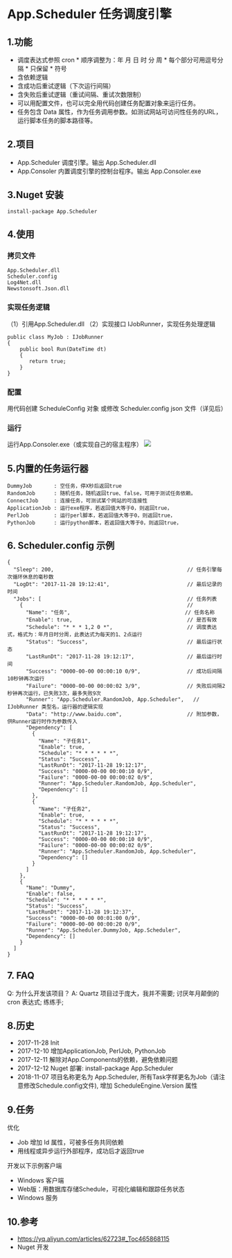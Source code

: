 # App.Scheduler 任务调度引擎


## 1.功能


- 调度表达式参照  cron
        * 顺序调整为：年 月 日 时 分 周
        * 每个部分可用逗号分隔
        * 只保留 * 符号
- 含依赖逻辑
- 含成功后重试逻辑（下次运行间隔）
- 含失败后重试逻辑（重试间隔、重试次数限制）
- 可以用配置文件，也可以完全用代码创建任务配置对象来运行任务。
- 任务包含 Data 属性，作为任务调用参数。如测试网站可访问性任务的URL，运行脚本任务的脚本路径等。


## 2.项目

- App.Scheduler    调度引擎。输出 App.Scheduler.dll
- App.Consoler     内置调度引擎的控制台程序。输出 App.Consoler.exe


## 3.Nuget 安装
```   
install-package App.Scheduler
```

## 4.使用

### 拷贝文件
```
App.Scheduler.dll
Scheduler.config
Log4Net.dll
Newstonsoft.Json.dll
```

### 实现任务逻辑

（1）引用App.Scheduler.dll
（2）实现接口 IJobRunner，实现任务处理逻辑
```
public class MyJob : IJobRunner
{
    public bool Run(DateTime dt)
    {
       return true;
    }
}
```            

### 配置

用代码创建 ScheduleConfig 对象
或修改 Scheduler.config json 文件（详见后）

### 运行

运行App.Consoler.exe（或实现自己的宿主程序）
![](./blob/master/Snap/Api.Consoler.png?raw=true)


## 5.内置的任务运行器

    DummyJob       : 空任务，停X秒后返回true
    RandomJob      : 随机任务，随机返回true、false，可用于测试任务依赖。
    ConnectJob     : 连接任务，可测试某个网站的可连接性
    ApplicationJob : 运行exe程序，若返回值大等于0，则返回true，
    PerlJob        : 运行perl脚本，若返回值大等于0，则返回true，
    PythonJob      : 运行python脚本，若返回值大等于0，则返回true，

## 6. Scheduler.config 示例
```
{
  "Sleep": 200,                                           // 任务引擎每次循环休息的毫秒数
  "LogDt": "2017-11-28 19:12:41",                         // 最后记录的时间
  "Jobs": [                                               // 任务列表
    {                                                     // 
      "Name": "任务",                                     // 任务名称
      "Enable": true,                                     // 是否有效
      "Schedule": "* * * 1,2 0 *",                        // 调度表达式，格式为：年月日时分周，此表达式为每天的1、2点运行
      "Status": "Success",                                // 最后运行状态
      "LastRunDt": "2017-11-28 19:12:17",                 // 最后运行时间
      "Success": "0000-00-00 00:00:10 0/9",               // 成功后间隔10秒钟再次运行
      "Failure": "0000-00-00 00:00:02 3/9",               // 失败后间隔2秒钟再次运行，已失败3次，最多失败9次
      "Runner": "App.Scheduler.RandomJob, App.Scheduler",   // IJobRunner 类型名，运行器的逻辑实现
      "Data": "http://www.baidu.com",                     // 附加参数，供Runner运行时作为参数传入
      "Dependency": [
        {
          "Name": "子任务1",
          "Enable": true,
          "Schedule": "* * * * * *",
          "Status": "Success",
          "LastRunDt": "2017-11-28 19:12:17",
          "Success": "0000-00-00 00:00:10 0/9",
          "Failure": "0000-00-00 00:00:02 0/9",
          "Runner": "App.Scheduler.RandomJob, App.Scheduler",
          "Dependency": []
        },
        {
          "Name": "子任务2",
          "Enable": true,
          "Schedule": "* * * * * *",
          "Status": "Success",
          "LastRunDt": "2017-11-28 19:12:17",
          "Success": "0000-00-00 00:00:10 0/9",
          "Failure": "0000-00-00 00:00:02 0/9",
          "Runner": "App.Scheduler.RandomJob, App.Scheduler",
          "Dependency": []
        }
      ]
    },
    {
      "Name": "Dummy",
      "Enable": false,
      "Schedule": "* * * * * *",
      "Status": "Success",
      "LastRunDt": "2017-11-28 19:12:37",
      "Success": "0000-00-00 00:01:00 0/9",
      "Failure": "0000-00-00 00:00:20 0/9",
      "Runner": "App.Scheduler.DummyJob, App.Scheduler",
      "Dependency": []
    }
  ]
}
```


## 7. FAQ

Q: 为什么开发该项目？
A: Quartz 项目过于庞大，我并不需要; 讨厌年月颠倒的 cron 表达式; 练练手;


## 8.历史

- 2017-11-28  Init
- 2017-12-10  增加ApplicationJob, PerlJob, PythonJob
- 2017-12-11  解除对App.Components的依赖，避免依赖问题
- 2017-12-12  Nuget 部署: install-package App.Scheduler 
- 2018-11-07  项目名称更名为 App.Scheduler, 所有Task字样更名为Job（请注意修改Schedule.config文件), 增加 ScheduleEngine.Version 属性
   


## 9.任务
优化

- Job 增加 Id 属性，可被多任务共同依赖
- 用线程或异步运行外部程序，成功后才返回true

开发以下示例客户端

- Windows 客户端
- Web版：用数据库存储Schedule，可视化编辑和跟踪任务状态
- Windows 服务


## 10.参考

- https://yq.aliyun.com/articles/62723#_Toc465868115
- Nuget 开发

